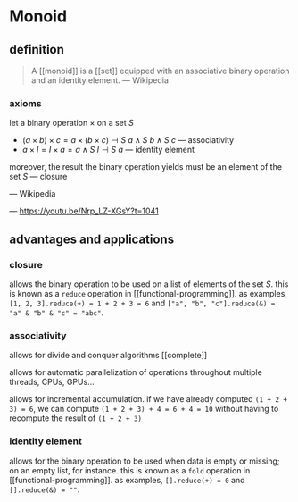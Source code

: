 # Monoid

## definition

> A [[monoid]] is a [[set]] equipped with an associative binary operation and an identity element. &mdash; Wikipedia

### axioms

let a binary operation $\times$ on a set $S$

- $(a \times b) \times c = a \times (b \times c) \dashv S\ a \land S\ b \land S\ c$ &mdash; associativity
- $a \times I = I \times a = a \land S\ I \dashv S\ a$ &mdash; identity element

moreover, the result the binary operation yields must be an element of the set $S$ &mdash; closure

&mdash; Wikipedia

&mdash; <https://youtu.be/Nrp_LZ-XGsY?t=1041>

## advantages and applications

### closure

allows the binary operation to be used on a list of elements of the set $S$. this is known as a `reduce` operation in [[functional-programming]]. as examples, `[1, 2, 3].reduce(+) = 1 + 2 + 3 = 6` and `["a", "b", "c"].reduce(&) = "a" & "b" & "c" = "abc"`.

### associativity

allows for divide and conquer algorithms [[complete]]

allows for automatic parallelization of operations throughout multiple threads, CPUs, GPUs...

allows for incremental accumulation. if we have already computed `(1 + 2 + 3) = 6`, we can compute `(1 + 2 + 3) + 4 = 6 + 4 = 10` without having to recompute the result of `(1 + 2 + 3)`

### identity element

allows for the binary operation to be used when data is empty or missing; on an empty list, for instance. this is known as a `fold` operation in [[functional-programming]]. as examples, `[].reduce(+) = 0` and `[].reduce(&) = ""`.

